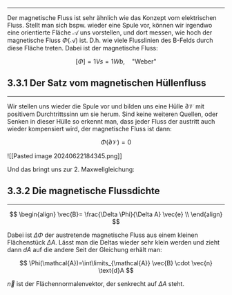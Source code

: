 ***

Der magnetische Fluss ist sehr ähnlich wie das Konzept vom elektrischen Fluss. 
Stellt man sich bspw. wieder eine Spule vor, können wir irgendwo eine orientierte Fläche $\mathcal{A}$ uns vorstellen, und dort messen, wie hoch der magnetische Fluss $\Phi(\mathcal{A})$ ist. D.h. wie viele Flusslinien des B-Felds durch diese Fläche treten. Dabei ist der magnetische Fluss:

$$
[\Phi]=1 Vs=1Wb, \quad \text{"Weber"}
$$

## 3.3.1 Der Satz vom magnetischen Hüllenfluss
***

Wir stellen uns wieder die Spule vor und bilden uns eine Hülle $\partial \mathcal{V}$ mit positivem Durchtrittssinn um sie herum. Sind keine weiteren Quellen, oder Senken in dieser Hülle so erkennt man, dass jeder Fluss der austritt auch wieder kompensiert wird, der magnetische Fluss ist dann:

$$
\Phi(\mathcal{\partial \mathcal{V}})=0
$$

![[Pasted image 20240622184345.png]]

Und das bringt uns zur 2. Maxwellgleichung:

## 3.3.2 Die magnetische Flussdichte
***

$$
\begin{align}
\vec{B}= \frac{\Delta \Phi}{\Delta A} \vec{e} \\
\end{align}
$$

Dabei ist $\Delta \Phi$ der austretende magnetische Fluss aus einem kleinen Flächenstück $\Delta A$. Lässt man die Deltas wieder sehr klein werden und zieht dann $dA$ auf die andere Seit der Gleichung erhält man:

$$
\Phi(\mathcal{A})=\int\limits_{\mathcal{A}} \vec{B} \cdot \vec{n} \text{d}A
$$

$\vec{n}$ ist der Flächennormalenvektor, der senkrecht auf $\Delta A$ steht.